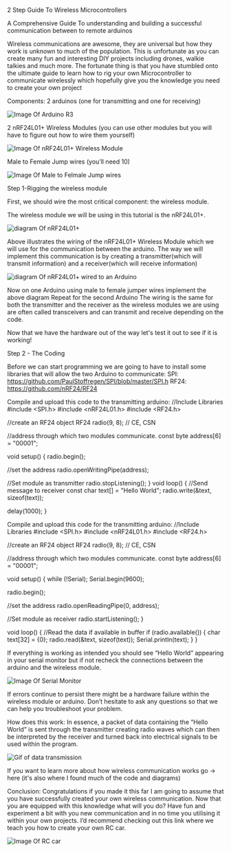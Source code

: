 2 Step Guide To Wireless Microcontrollers

A Comprehensive Guide To understanding and building a successful communication between to remote arduinos

Wireless communications are awesome, they are universal but how they work is unknown to much of the population. This is unfortunate as you can create many fun and interesting DIY projects including drones, walkie talkies and much more. The fortunate thing is that you have stumbled onto the ultimate guide to learn how to rig your own Microcontroller to communicate wirelessly which hopefully give you the knowledge you need to create your own project

Components: 
2 arduinos (one for transmitting and one for receiving)

![Image Of Arduino R3](unnamed.jpg)

2 nRF24L01+ Wireless Modules (you can use other modules but you will have to figure out how to wire them yourself)

![Image Of nRF24L01+ Wireless Module](NRF24L01L-Long-Range-Wireless-Module-R2-1.1KM-PASMA-02.jpg)

Male to Female Jump wires (you’ll need 10)

![Image Of Male to Felmale Jump wires](c4128_large_jumper_wires_20cm_m-f_pack_10.jpg)


Step 1-Rigging the wireless module

First, we should wire the most critical component: the wireless module.

The wireless module we will be using in this tutorial is the nRF24L01+.

![diagram Of nRF24L01+](Pinout-nRF24L01-PA-LNA-External-Antenna-Wireless-Transceiver-Module.png)


Above illustrates the wiring of the nRF24L01+ Wireless Module which we will use for the communication between the arduino. The way we will implement this communication is by creating a transmitter(which will transmit information) and a receiver(which will receive information)

![diagram Of nRF24L01+ wired to an Arduino](Arduino-Wiring-Fritzing-Connections-with-nRF24L01-PA-LNA-External-Antenna-Wireless-Module.png)

Now on one Arduino using male to female jumper wires implement the above diagram
Repeat for the second Arduino
The wiring is the same for both the transmitter and the receiver as the wireless modules we are using are often called transceivers and can transmit and receive depending on the code.

Now that we have the hardware out of the way let's test it out to see if it is working!

Step 2 - The Coding

Before we can start programming we are going to have to install some libraries that will allow the two Arduino to communicate:
SPI: https://github.com/PaulStoffregen/SPI/blob/master/SPI.h
RF24: https://github.com/nRF24/RF24

Compile and upload this code to the transmitting arduino:
//Include Libraries
#include <SPI.h>
#include <nRF24L01.h>
#include <RF24.h>

//create an RF24 object
RF24 radio(9, 8);  // CE, CSN

//address through which two modules communicate.
const byte address[6] = "00001";

void setup()
{
  radio.begin();
  
  //set the address
  radio.openWritingPipe(address);
  
  //Set module as transmitter
  radio.stopListening();
}
void loop()
{
  //Send message to receiver
  const char text[] = "Hello World";
  radio.write(&text, sizeof(text));
  
  delay(1000);
}


Compile and upload this code for the transmitting arduino:
//Include Libraries
#include <SPI.h>
#include <nRF24L01.h>
#include <RF24.h>

//create an RF24 object
RF24 radio(9, 8);  // CE, CSN

//address through which two modules communicate.
const byte address[6] = "00001";

void setup()
{
  while (!Serial);
    Serial.begin(9600);
  
  radio.begin();
  
  //set the address
  radio.openReadingPipe(0, address);
  
  //Set module as receiver
  radio.startListening();
}

void loop()
{
  //Read the data if available in buffer
  if (radio.available())
  {
    char text[32] = {0};
    radio.read(&text, sizeof(text));
    Serial.println(text);
  }
}

If everything is working as intended you should see “Hello World” appearing in your serial monitor but if not recheck the connections between the arduino and the wireless module.

![Image Of Serial Monitor](nRF24L01-Transceiver-RF24-Library-Sketch-Output-on-Serial-Monitor.png)

If errors continue to persist there might be a hardware failure within the wireless module or arduino. Don’t hesitate to ask any questions so that we can help you troubleshoot your problem.

How does this work:
In essence, a packet of data containing the “Hello World” is sent through the transmitter creating radio waves which can then be interpreted by the receiver and turned back into electrical signals to be used within the program.

![Gif of data transmission](nRF24L01-Transceiver-Working-Packet-Transmission.gif)

If you want to learn more about how wireless communication works go → here (it's also where I found much of the code and diagrams)

Conclusion:
Congratulations if you made it this far I am going to assume that you have successfully created your own wireless communication. Now that you are equipped with this knowledge what will you do? Have fun and experiment a bit with you new communication and in no time you utilising it within your own projects. I’d recommend checking out this link where we teach you how to create your own RC car.


![Image Of RC car](IMG_2206.JPG)
